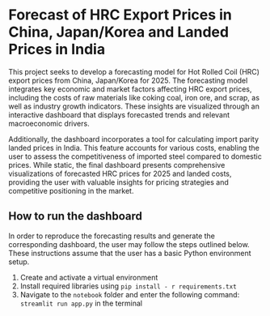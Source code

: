 # Forecast of HRC Export Prices in China, Japan/Korea and Landed Prices in India
This project seeks to develop a forecasting model for Hot Rolled Coil (HRC) export prices from China, Japan/Korea for 2025. The forecasting model integrates key economic and market factors 
affecting HRC export prices, including the costs of raw materials like coking coal, iron ore, and scrap, as well as industry growth indicators. These insights are visualized through an 
interactive dashboard that displays forecasted trends and relevant macroeconomic drivers. 

Additionally, the dashboard incorporates a tool for calculating import parity landed prices in India. This feature accounts for various costs, enabling the user to assess the competitiveness of 
imported steel compared to domestic prices. While static, the final dashboard presents comprehensive visualizations of forecasted HRC prices for 2025 and landed costs, providing the user with 
valuable insights for pricing strategies and competitive positioning in the market.

## How to run the dashboard
In order to reproduce the forecasting results and generate the corresponding dashboard, the user may follow the steps outlined below. These instructions assume that the user has a basic Python environment setup.

1. Create and activate a virtual environment
2. Install required libraries using `pip install - r requirements.txt`
3. Navigate to the `notebook` folder and enter the following command: `streamlit run app.py` in the terminal





